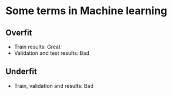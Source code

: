 # Some terms in Machine learning

## Overfit

* Train results: Great
* Validation and test results: Bad

## Underfit

* Train, validation and results: Bad
